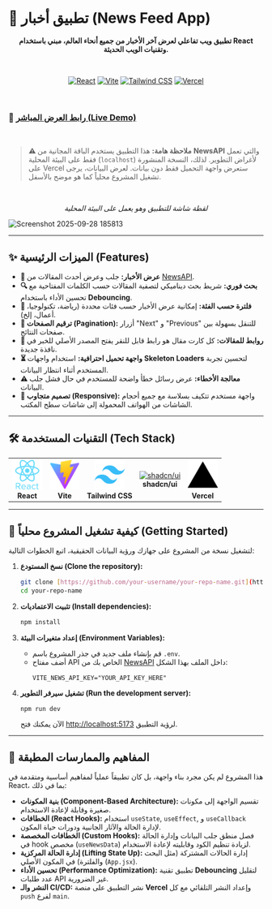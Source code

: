 # 📰 تطبيق أخبار (News Feed App)

<div align="center">

**تطبيق ويب تفاعلي لعرض آخر الأخبار من جميع أنحاء العالم، مبني باستخدام React وتقنيات الويب الحديثة.**

</div>

<br />

<div align="center">

[![React](https://img.shields.io/badge/React-19-blue?style=for-the-badge&logo=react)](https://react.dev/)
[![Vite](https://img.shields.io/badge/Vite-5-purple?style=for-the-badge&logo=vite)](https://vitejs.dev/)
[![Tailwind CSS](https://img.shields.io/badge/Tailwind_CSS-4-38B2AC?style=for-the-badge&logo=tailwind-css)](https://tailwindcss.com/)
[![Vercel](https://img.shields.io/badge/Deployed_on-Vercel-black?style=for-the-badge&logo=vercel)](https://vercel.com)

</div>

<br />

### 🚀 [رابط العرض المباشر (Live Demo)](https://news-feed-app-u4wj.vercel.app/)

<br />

> **⚠️ ملاحظة هامة:** هذا التطبيق يستخدم الباقة المجانية من **NewsAPI** والتي تعمل فقط على البيئة المحلية (`localhost`) لأغراض التطوير. لذلك، النسخة المنشورة على Vercel ستعرض واجهة التحميل فقط دون بيانات. لعرض البيانات، يرجى تشغيل المشروع محلياً كما هو موضح بالأسفل.

<br />

<div align="center">
  
  *لقطة شاشة للتطبيق وهو يعمل على البيئة المحلية*
  
  

</div><img width="1901" height="877" alt="Screenshot 2025-09-28 185813" src="https://github.com/user-attachments/assets/3db5d1b2-1b5e-4384-8faa-abd1c82dad9f" />


---

## ✨ الميزات الرئيسية (Features)

- **📰 عرض الأخبار:** جلب وعرض أحدث المقالات من [NewsAPI](https://newsapi.org).
- **🔍 بحث فوري:** شريط بحث ديناميكي لتصفية المقالات حسب الكلمات المفتاحية مع تحسين الأداء باستخدام **Debouncing**.
- **📂 فلترة حسب الفئة:** إمكانية عرض الأخبار حسب فئات محددة (رياضة، تكنولوجيا، أعمال، إلخ).
- **🔢 ترقيم الصفحات (Pagination):** أزرار "Next" و "Previous" للتنقل بسهولة بين صفحات النتائج.
- **🔗 روابط للمقالات:** كل كارت مقال هو رابط قابل للنقر يفتح المصدر الأصلي للخبر في نافذة جديدة.
- **⏳ واجهة تحميل احترافية:** استخدام واجهات **Skeleton Loaders** لتحسين تجربة المستخدم أثناء انتظار البيانات.
- **⚠️ معالجة الأخطاء:** عرض رسائل خطأ واضحة للمستخدم في حال فشل جلب البيانات.
- **📱 تصميم متجاوب (Responsive):** واجهة مستخدم تتكيف بسلاسة مع جميع أحجام الشاشات من الهواتف المحمولة إلى شاشات سطح المكتب.

---

## 🛠️ التقنيات المستخدمة (Tech Stack)

<table>
  <tr>
    <td align="center">
      <a href="https://react.dev/" target="_blank">
        <img src="https://raw.githubusercontent.com/devicons/devicon/master/icons/react/react-original-wordmark.svg" alt="React" width="60" height="60"/>
      </a>
      <br><strong>React</strong>
    </td>
    <td align="center">
      <a href="https://vitejs.dev/" target="_blank">
        <img src="https://raw.githubusercontent.com/devicons/devicon/master/icons/vitejs/vitejs-original.svg" alt="Vite" width="60" height="60"/>
      </a>
      <br><strong>Vite</strong>
    </td>
    <td align="center">
      <a href="https://tailwindcss.com/" target="_blank">
        <img src="https://raw.githubusercontent.com/devicons/devicon/master/icons/tailwindcss/tailwindcss-original.svg" alt="Tailwind CSS" width="60" height="60"/>
      </a>
      <br><strong>Tailwind CSS</strong>
    </td>
    <td align="center">
      <a href="https://ui.shadcn.com/" target="_blank">
        <img src="https://avatars.githubusercontent.com/u/139895814?s=200&v=4" alt="shadcn/ui" width="60" height="60"/>
      </a>
      <br><strong>shadcn/ui</strong>
    </td>
    <td align="center">
      <a href="https://vercel.com/" target="_blank">
        <img src="https://raw.githubusercontent.com/devicons/devicon/master/icons/vercel/vercel-original.svg" alt="Vercel" width="60" height="60"/>
      </a>
      <br><strong>Vercel</strong>
    </td>
  </tr>
</table>

---

## 🚀 كيفية تشغيل المشروع محلياً (Getting Started)

لتشغيل نسخة من المشروع على جهازك ورؤية البيانات الحقيقية، اتبع الخطوات التالية:

1.  **نسخ المستودع (Clone the repository):**
    ```bash
    git clone [https://github.com/your-username/your-repo-name.git](https://github.com/your-username/your-repo-name.git)
    cd your-repo-name
    ```

2.  **تثبيت الاعتماديات (Install dependencies):**
    ```bash
    npm install
    ```

3.  **إعداد متغيرات البيئة (Environment Variables):**
    - قم بإنشاء ملف جديد في جذر المشروع باسم `.env`.
    - أضف مفتاح API الخاص بك من [NewsAPI](https://newsapi.org) داخل الملف بهذا الشكل:
      ```env
      VITE_NEWS_API_KEY="YOUR_API_KEY_HERE"
      ```

4.  **تشغيل سيرفر التطوير (Run the development server):**
    ```bash
    npm run dev
    ```
    الآن يمكنك فتح [http://localhost:5173](http://localhost:5173) لرؤية التطبيق.

---

## 🧠 المفاهيم والممارسات المطبقة

هذا المشروع لم يكن مجرد بناء واجهة، بل كان تطبيقاً عملياً لمفاهيم أساسية ومتقدمة في React، بما في ذلك:

- **بنية المكونات (Component-Based Architecture):** تقسيم الواجهة إلى مكونات صغيرة وقابلة لإعادة الاستخدام.
- **الخطافات (React Hooks):** استخدام `useState`, `useEffect`, و `useCallback` لإدارة الحالة والآثار الجانبية ودورات حياة المكون.
- **الخطافات المخصصة (Custom Hooks):** فصل منطق جلب البيانات وإدارة الحالة في hook مخصص (`useNewsData`) لزيادة تنظيم الكود وقابليته لإعادة الاستخدام.
- **إدارة الحالة المركزية (Lifting State Up):** إدارة الحالات المشتركة (مثل البحث والفلترة) في المكون الأصلي (`App.jsx`).
- **تحسين الأداء (Performance Optimization):** تطبيق تقنية **Debouncing** لتقليل عدد طلبات API غير الضرورية.
- **النشر والـ CI/CD:** نشر التطبيق على منصة **Vercel** وإعداد النشر التلقائي مع كل `push` لفرع `main`.

